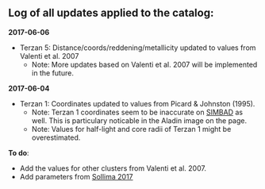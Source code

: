 ## Log of all updates applied to the catalog:

**2017-06-06**
- Terzan 5: Distance/coords/reddening/metallicity updated to values from Valenti et al. 2007
  - Note: More updates based on Valenti et al. 2007 will be implemented in the future.

**2017-06-04**
- Terzan 1: Coordinates updated to values from Picard & Johnston (1995).
  - Note: Terzan 1 coordinates seem to be inaccurate on [SIMBAD](http://simbad.u-strasbg.fr/simbad/sim-basic?Ident=terzan+1&submit=SIMBAD+search) as well. This is particulary noticable in the Aladin image on the page.
  - Note: Values for half-light and core radii of Terzan 1 might be overestimated.


**To do**:
- Add the values for other clusters from Valenti et al. 2007.
- Add parameters from [Sollima 2017](https://arxiv.org/pdf/1708.09529.pdf)
